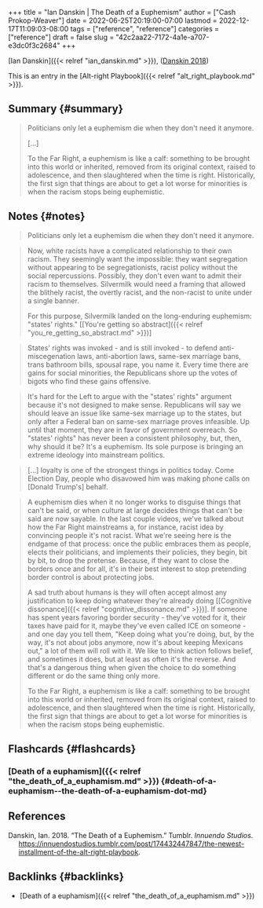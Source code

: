 +++
title = "Ian Danskin | The Death of a Euphemism"
author = ["Cash Prokop-Weaver"]
date = 2022-06-25T20:19:00-07:00
lastmod = 2022-12-17T11:09:03-08:00
tags = ["reference", "reference"]
categories = ["reference"]
draft = false
slug = "42c2aa22-7172-4a1e-a707-e3dc0f3c2684"
+++

[Ian Danskin]({{< relref "ian_danskin.md" >}}), (<a href="#citeproc_bib_item_1">Danskin 2018</a>)

This is an entry in the [Alt-right Playbook]({{< relref "alt_right_playbook.md" >}}).


## Summary {#summary}

> Politicians only let a euphemism die when they don't need it anymore.
>
> [...]
>
> To the Far Right, a euphemism is like a calf: something to be brought into this world or inherited, removed from its original context, raised to adolescence, and then slaughtered when the time is right. Historically, the first sign that things are about to get a lot worse for minorities is when the racism stops being euphemistic.


## Notes {#notes}

> Politicians only let a euphemism die when they don't need it anymore.

<!--quoteend-->

> Now, white racists have a complicated relationship to their own racism. They seemingly want the impossible: they want segregation without appearing to be segregationists, racist policy without the social repercussions. Possibly, they don't even want to admit their racism to themselves. Silvermilk would need a framing that allowed the blithely racist, the overtly racist, and the non-racist to unite under a single banner.
>
> For this purpose, Silvermilk landed on the long-enduring euphemism: "states' rights." [[You're getting so abstract]({{< relref "you_re_getting_so_abstract.md" >}})]

<!--quoteend-->

> States' rights was invoked - and is still invoked - to defend anti-miscegenation laws, anti-abortion laws, same-sex marriage bans, trans bathroom bills, spousal rape, you name it. Every time there are gains for social minorities, the Republicans shore up the votes of bigots who find these gains offensive.

<!--quoteend-->

> It's hard for the Left to argue with the "states' rights" argument because it's not designed to make sense. Republicans will say we should leave an issue like same-sex marriage up to the states, but only after a Federal ban on same-sex marriage proves infeasible. Up until that moment, they are in favor of government overreach. So "states' rights" has never been a consistent philosophy, but, then, why should it be? It's a euphemism. Its sole purpose is bringing an extreme ideology into mainstream politics.

<!--quoteend-->

> [...] loyalty is one of the strongest things in politics today. Come Election Day, people who disavowed him was making phone calls on [Donald Trump's] behalf.

<!--quoteend-->

> A euphemism dies when it no longer works to disguise things that can't be said, or when culture at large decides things that can't be said are now sayable. In the last couple videos, we've talked about how the Far Right mainstreams a, for instance, racist idea by convincing people it's not racist. What we're seeing here is the endgame of that process: once the public embraces them as people, elects their politicians, and implements their policies, they begin, bit by bit, to drop the pretense. Because, if they want to close the borders once and for all, it's in their best interest to stop pretending border control is about protecting jobs.
>
> A sad truth about humans is they will often accept almost any justification to keep doing whatever they're already doing [[Cognitive dissonance]({{< relref "cognitive_dissonance.md" >}})]. If someone has spent years favoring border security - they've voted for it, their taxes have paid for it, maybe they've even called ICE on someone - and one day you tell them, "Keep doing what you're doing, but, by the way, it's not about jobs anymore, now it's about keeping Mexicans out," a lot of them will roll with it. We like to think action follows belief, and sometimes it does, but at least as often it's the reverse. And that's a dangerous thing when given the choice to do something different or do the same thing only more.
>
> To the Far Right, a euphemism is like a calf: something to be brought into this world or inherited, removed from its original context, raised to adolescence, and then slaughtered when the time is right. Historically, the first sign that things are about to get a lot worse for minorities is when the racism stops being euphemistic.


## Flashcards {#flashcards}


### [Death of a euphamism]({{< relref "the_death_of_a_euphamism.md" >}}) {#death-of-a-euphamism--the-death-of-a-euphamism-dot-md}

## References

<style>.csl-entry{text-indent: -1.5em; margin-left: 1.5em;}</style><div class="csl-bib-body">
  <div class="csl-entry"><a id="citeproc_bib_item_1"></a>Danskin, Ian. 2018. “The Death of a Euphemism.” Tumblr. <i>Innuendo Studios</i>. <a href="https://innuendostudios.tumblr.com/post/174432447847/the-newest-installment-of-the-alt-right-playbook">https://innuendostudios.tumblr.com/post/174432447847/the-newest-installment-of-the-alt-right-playbook</a>.</div>
</div>


## Backlinks {#backlinks}

-   [Death of a euphamism]({{< relref "the_death_of_a_euphamism.md" >}})

